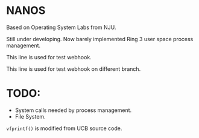 NANOS
=====

Based on Operating System Labs from NJU. 

Still under developing. Now barely implemented Ring 3 user space process management.

This line is used for test webhook.

This line is used for test webhook on different branch.

TODO:
=====

* System calls needed by process management.
* File System.

`vfprintf()` is modified from UCB source code.
